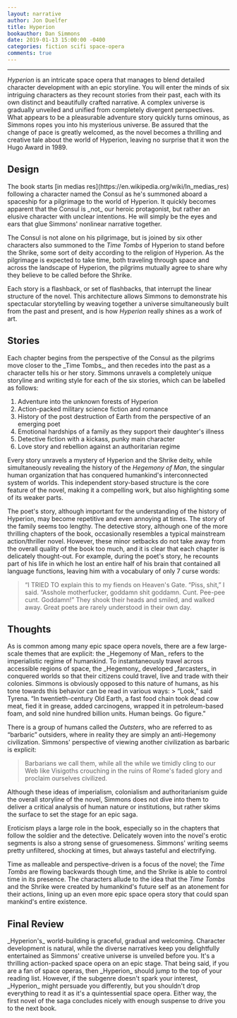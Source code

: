```yaml
---
layout: narrative
author: Jon Duelfer
title: Hyperion
bookauthor: Dan Simmons
date: 2019-01-13 15:00:00 -0400
categories: fiction scifi space-opera
comments: true
---
```

<hr/>

_Hyperion_ is an intricate space opera that manages to blend detailed character development with an epic storyline. You will enter the minds of six intriguing characters as they recount stories from their past, each with its own distinct and beautifully crafted narrative. A complex universe is gradually unveiled and unified from completely divergent perspectives. What appears to be a pleasurable adventure story quickly turns ominous, as Simmons ropes you into his mysterious universe. Be assured that the change of pace is greatly welcomed, as the novel becomes a thrilling and creative tale about the world of Hyperion, leaving no surprise that it won the Hugo Award in 1989.

<h2><strong>Design</strong></h2>
The book starts [in medias res](https://en.wikipedia.org/wiki/In_medias_res) following a character named the Consul as he's summoned aboard a spaceship for a pilgrimage to the world of Hyperion. It quickly becomes apparent that the Consul is _not_ our heroic protagonist, but rather an elusive character with unclear intentions. He will simply be the eyes and ears that glue Simmons' nonlinear narrative together.

The Consul is not alone on his pilgrimage, but is joined by six other characters also summoned to the _Time Tombs_ of Hyperion to stand before the Shrike, some sort of deity according to the religion of Hyperion. As the pilgrimage is expected to take time, both traveling through space and across the landscape of Hyperion, the pilgrims mutually agree to share why they believe to be called before the Shrike.

Each story is a flashback, or set of flashbacks, that interrupt the linear structure of the novel. This architecture allows Simmons to demonstrate his spectacular storytelling by weaving together a universe simultaneously built from the past and present, and is how _Hyperion_ really shines as a work of art.

<h2><strong>Stories</strong></h2>
Each chapter begins from the perspective of the Consul as the pilgrims move closer to the _Time Tombs_, and then recedes into the past as a character tells his or her story. Simmons unravels a completely unique storyline and writing style for each of the six stories, which can be labelled as follows:

1. Adventure into the unknown forests of Hyperion
2. Action-packed military science fiction and romance
3. History of the post destruction of Earth from the perspective of an emerging poet
4. Emotional hardships of a family as they support their daughter's illness
5. Detective fiction with a kickass, punky main character
6. Love story and rebellion against an authoritarian regime

Every story unravels a mystery of Hyperion and the Shrike deity, while simultaneously revealing the history of the _Hegemony of Man_, the singular human organization that has conquered humankind's interconnected system of worlds. This independent story-based structure is the core feature of the novel, making it a compelling work, but also highlighting some of its weaker parts. 

The poet's story, although important for the understanding of the history of Hyperion, may become repetitive and even annoying at times. The story of the family seems too lengthy. The detective story, although one of the more thrilling chapters of the book, occasionally resembles a typical mainstream action/thriller novel. However, these minor setbacks do not take away from the overall quality of the book too much, and it is clear that each chapter is delicately thought-out. For example, during the poet's story, he recounts part of his life in which he lost an entire half of his brain that contained all language functions, leaving him with a vocabulary of only 7 curse words:
> “I TRIED TO explain this to my fiends on Heaven's Gate. “Piss, shit,” I said. “Asshole motherfucker, goddamn shit goddamn. Cunt. Pee-pee cunt. Goddamn!” They shook their heads and smiled, and walked away. Great poets are rarely understood in their own day.

<h2><strong>Thoughts</strong></h2>
As is common among many epic space opera novels, there are a few large-scale themes that are explicit: the _Hegemony of Man_ refers to the imperialistic regime of humankind. To instantaneously travel across accessible regions of space, the _Hegemony_ developed _farcasters_ in conquered worlds so that their citizens could travel, live and trade with their colonies. Simmons is obviously opposed to this nature of humans, as his tone towards this behavior can be read in various ways:
> “Look,” said Tyrena. “In twentieth-century Old Earth, a fast food chain took dead cow meat, fied it in grease, added carcinogens, wrapped it in petroleum-based foam, and sold nine hundred billion units. Human beings. Go figure.”

There is a group of humans called the _Outsters_, who are referred to as “barbaric” outsiders, where in reality they are simply an anti-Hegemony civilization. Simmons' perspective of viewing another civilization as barbaric is explicit:
> Barbarians we call them, while all the while we timidly cling to our Web like Visigoths crouching in the ruins of Rome's faded glory and proclaim ourselves civilized.

Although these ideas of imperialism, colonialism and authoritarianism guide the overall storyline of the novel, Simmons does not dive into them to deliver a critical analysis of human nature or institutions, but rather skims the surface to set the stage for an epic saga.

Eroticism plays a large role in the book, especially so in the chapters that follow the soldier and the detective. Delicately woven into the novel's erotic segments is also a strong sense of gruesomeness. Simmons' writing seems pretty unfiltered, shocking at times, but always tasteful and electrifying.

Time as malleable and perspective-driven is a focus of the novel; the _Time Tombs_ are flowing backwards though time, and the Shrike is able to control time in its presence. The characters allude to the idea that the _Time Tombs_ and the Shrike were created by humankind's future self as an atonement for their actions, lining up an even more epic space opera story that could span mankind's entire existence.

<h2><strong>Final Review</strong></h2>
_Hyperion's_ world-building is graceful, gradual and welcoming. Character development is natural, while the diverse narratives keep you delightfully entertained as Simmons' creative universe is unveiled before you. It's a thrilling action-packed space opera on an epic stage. That being said, if you are a fan of space operas, then _Hyperion_ should jump to the top of your reading list. However, if the subgenre doesn't spark your interest, _Hyperion_ might persuade you differently, but you shouldn't drop everything to read it as it's a quintessential space opera. Either way, the first novel of the saga concludes nicely with enough suspense to drive you to the next book.